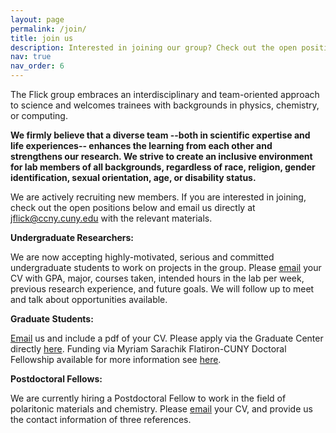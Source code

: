 ```yaml
---
layout: page
permalink: /join/
title: join us
description: Interested in joining our group? Check out the open positions below and email us directly at jflick@ccny.cuny.edu with the relevant materials.
nav: true
nav_order: 6
---
```


The Flick group embraces an interdisciplinary and team-oriented approach to science and welcomes trainees with backgrounds in physics, chemistry, or computing.

**We firmly believe that a diverse team --both in scientific expertise and life experiences-- enhances the learning from each other and strengthens our research. We strive to create an inclusive environment for lab members of all backgrounds, regardless of race, religion, gender identification, sexual orientation, age, or disability status.**

We are actively recruiting new members. If you are interested in joining, check out the open positions below and email us directly at jflick@ccny.cuny.edu with the relevant materials.

**Undergraduate Researchers:**

We are now accepting highly-motivated, serious and committed undergraduate students to work on projects in the group. Please [email](mailto:jflick@ccny.cuny.edu) your CV with GPA, major, courses taken, intended hours in the lab per week, previous research experience, and future goals. We will follow up to meet and talk about opportunities available.

**Graduate Students:**

[Email](mailto:jflick@ccny.cuny.edu) us and include a pdf of your CV. Please apply via the Graduate Center directly <a href="https://www.gc.cuny.edu/physics">here</a>. Funding via Myriam Sarachik Flatiron-CUNY Doctoral Fellowship available for more information see <a href="https://www.gc.cuny.edu/physics/admissions-and-aid#myriam-sarachik-flatiron-cuny-doctoral-fellowship">here</a>.

**Postdoctoral Fellows:**

We are currently hiring a Postdoctoral Fellow to work in the field of polaritonic materials and chemistry. Please [email](mailto:jflick@ccny.cuny.edu) your CV, and provide us the contact information of three references.
